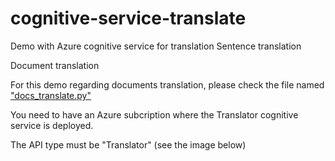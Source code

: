 # cognitive-service-translate
Demo with Azure cognitive service for translation
  Sentence translation
  
  Document translation
  
   For this demo regarding documents translation, please check the file named ["docs_translate.py"](https://github.com/mddiallo/cognitive-service-translate/blob/master/docs_translate.py)
   
   You need to have an Azure subcription where the Translator cognitive service is deployed.
   
   The API type must be "Translator" (see the image below)
   
 
